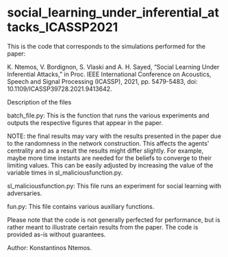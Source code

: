 # social_learning_under_inferential_attacks_ICASSP2021

This is the code that corresponds to the simulations performed for the paper:

K. Ntemos, V. Bordignon, S. Vlaski and A. H. Sayed, “Social Learning Under Inferential Attacks,” in Proc. IEEE International Conference on Acoustics, Speech and Signal Processing (ICASSP), 2021, pp. 5479-5483, doi: 10.1109/ICASSP39728.2021.9413642.

Description of the files

batch_file.py: This is the function that runs the various experiments and outputs the respective figures that appear in the paper.

NOTE: the final results may vary with the results presented in the paper due to the randomness in the network construction. This affects the agents’ centrality and as a result the results might differ slightly. For example, maybe more time instants are needed for the beliefs to converge to their limiting values. This can be easily adjusted by increasing the value of the variable times in sl_maliciousfunction.py.

sl_maliciousfunction.py: This file runs an experiment for social learning with adversaries.

fun.py: This file contains various auxiliary functions.

Please note that the code is not generally perfected for performance, but is rather meant to illustrate certain results from the paper. The code is provided as-is without guarantees.

Author: Konstantinos Ntemos.
